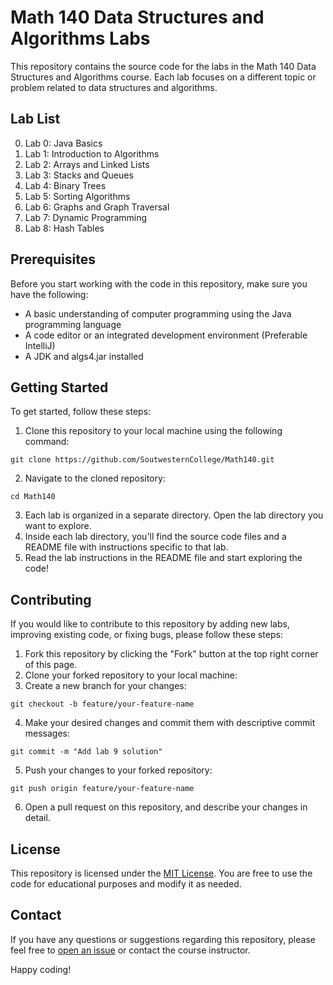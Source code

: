 # Math 140 Data Structures and Algorithms Labs

This repository contains the source code for the labs in the Math 140 Data Structures and Algorithms course. Each lab focuses on a different topic or problem related to data structures and algorithms.

## Lab List

0. Lab 0: Java Basics
1. Lab 1: Introduction to Algorithms
2. Lab 2: Arrays and Linked Lists
3. Lab 3: Stacks and Queues
4. Lab 4: Binary Trees
5. Lab 5: Sorting Algorithms
6. Lab 6: Graphs and Graph Traversal
7. Lab 7: Dynamic Programming
8. Lab 8: Hash Tables

## Prerequisites

Before you start working with the code in this repository, make sure you have the following:

- A basic understanding of computer programming using the Java programming language
- A code editor or an integrated development environment (Preferable IntelliJ)
- A JDK and algs4.jar installed

## Getting Started

To get started, follow these steps:

1. Clone this repository to your local machine using the following command:

```git clone https://github.com/SoutwesternCollege/Math140.git```

2. Navigate to the cloned repository:

```cd Math140```

3. Each lab is organized in a separate directory. Open the lab directory you want to explore.
4. Inside each lab directory, you'll find the source code files and a README file with instructions specific to that lab.
5. Read the lab instructions in the README file and start exploring the code!

## Contributing

If you would like to contribute to this repository by adding new labs, improving existing code, or fixing bugs, please follow these steps:

1. Fork this repository by clicking the "Fork" button at the top right corner of this page.
2. Clone your forked repository to your local machine:
3. Create a new branch for your changes:

```git checkout -b feature/your-feature-name```

4. Make your desired changes and commit them with descriptive commit messages:

```git commit -m "Add lab 9 solution"```

5. Push your changes to your forked repository:

```git push origin feature/your-feature-name```

6. Open a pull request on this repository, and describe your changes in detail.



## License

This repository is licensed under the [MIT License](LICENSE). You are free to use the code for educational purposes and modify it as needed.

## Contact

If you have any questions or suggestions regarding this repository, please feel free to [open an issue](https://github.com/SouthwesternCollege/Math-140/issues) or contact the course instructor.

Happy coding!


